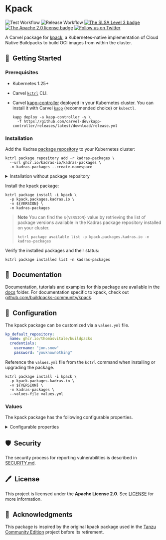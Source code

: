# Kpack

![Test Workflow](https://github.com/kadras-io/package-for-kpack/actions/workflows/test.yml/badge.svg)
![Release Workflow](https://github.com/kadras-io/package-for-kpack/actions/workflows/release.yml/badge.svg)
[![The SLSA Level 3 badge](https://slsa.dev/images/gh-badge-level3.svg)](https://slsa.dev/spec/v1.0/levels)
[![The Apache 2.0 license badge](https://img.shields.io/badge/License-Apache_2.0-blue.svg)](https://opensource.org/licenses/Apache-2.0)
[![Follow us on Twitter](https://img.shields.io/static/v1?label=Twitter&message=Follow&color=1DA1F2)](https://twitter.com/kadrasIO)

A Carvel package for [kpack](https://github.com/buildpacks-community/kpack), a Kubernetes-native implementation of Cloud Native Buildpacks to build OCI images from within the cluster.

## 🚀&nbsp; Getting Started

### Prerequisites

* Kubernetes 1.25+
* Carvel [`kctrl`](https://carvel.dev/kapp-controller/docs/latest/install/#installing-kapp-controller-cli-kctrl) CLI.
* Carvel [kapp-controller](https://carvel.dev/kapp-controller) deployed in your Kubernetes cluster. You can install it with Carvel [`kapp`](https://carvel.dev/kapp/docs/latest/install) (recommended choice) or `kubectl`.

  ```shell
  kapp deploy -a kapp-controller -y \
    -f https://github.com/carvel-dev/kapp-controller/releases/latest/download/release.yml
  ```

### Installation

Add the Kadras [package repository](https://github.com/kadras-io/kadras-packages) to your Kubernetes cluster:

  ```shell
  kctrl package repository add -r kadras-packages \
    --url ghcr.io/kadras-io/kadras-packages \
    -n kadras-packages --create-namespace
  ```

<details><summary>Installation without package repository</summary>
The recommended way of installing the kpack package is via the Kadras <a href="https://github.com/kadras-io/kadras-packages">package repository</a>. If you prefer not using the repository, you can add the package definition directly using <a href="https://carvel.dev/kapp/docs/latest/install"><code>kapp</code></a> or <code>kubectl</code>.

  ```shell
  kubectl create namespace kadras-packages
  kapp deploy -a kpack-package -n kadras-packages -y \
    -f https://github.com/kadras-io/package-for-kpack/releases/latest/download/metadata.yml \
    -f https://github.com/kadras-io/package-for-kpack/releases/latest/download/package.yml
  ```
</details>

Install the kpack package:

  ```shell
  kctrl package install -i kpack \
    -p kpack.packages.kadras.io \
    -v ${VERSION} \
    -n kadras-packages
  ```

> **Note**
> You can find the `${VERSION}` value by retrieving the list of package versions available in the Kadras package repository installed on your cluster.
> 
>   ```shell
>   kctrl package available list -p kpack.packages.kadras.io -n kadras-packages
>   ```

Verify the installed packages and their status:

  ```shell
  kctrl package installed list -n kadras-packages
  ```

## 📙&nbsp; Documentation

Documentation, tutorials and examples for this package are available in the [docs](docs) folder.
For documentation specific to kpack, check out [github.com/buildpacks-community/kpack](https://github.com/buildpacks-community/kpack).

## 🎯&nbsp; Configuration

The kpack package can be customized via a `values.yml` file.

  ```yaml
  kp_default_repository:
    name: ghcr.io/thomasvitale/buildpacks
    credentials:
      username: "jon.snow"
      password: "youknownothing"
  ```

Reference the `values.yml` file from the `kctrl` command when installing or upgrading the package.

  ```shell
  kctrl package install -i kpack \
    -p kpack.packages.kadras.io \
    -v ${VERSION} \
    -n kadras-packages \
    --values-file values.yml
  ```

### Values

The kpack package has the following configurable properties.

<details><summary>Configurable properties</summary>

| Config | Default | Description |
|-------|-------------------|-------------|
| `ca_cert_data` | `""` | PEM-encoded certificate data that kpack controller will use to trust TLS connections based on a custom CA with a container registry. Note: This will not be injected into builds, you need to use the cert injection webhook with the `kpack.io/build` label value. |

Settings for the default container repository used by kpack.

| Config | Default | Description |
|-------|-------------------|-------------|
| `kp_default_repository.name` | `""` | The default repository to use for builder images and dependencies. For example, GitHub Container Registry: `ghcr.io/my-org/buildpacks`; GCR: `gcr.io/my-project/buildpacks`; Harbor: `myharbor.io/my-project/buildpacks`, Dockerhub: `docker.io/my-username/buildpacks`.|
| `kp_default_repository.credentials.username` | `""` | Username to access the default container repository. Note: Use `_json_key` for GCR. |
| `kp_default_repository.credentials.password` | `""` | Token to access the default container repository. Note: Use contents of service account key json for GCR. |
| `kp_default_repository.secret.name` | `""` | The name of the Secret holding the credentials to access the default container repository. |
| `kp_default_repository.secret.namespace` | `""` | The namespace of the Secret holding the credentials to access the default container repository. |
| `kp_default_repository.secret.create_export` | `false` | Whether to create a SecretExport resource to export the Secret from the source namespace to the kpack namespace. Not needed when installing kpack as part of the Kadras Enginnering Platform. |
| `kp_default_repository.aws_iam_role_arn` | `""` | IAM credentials to access the default container repository if the registry is on AWS. |

Setting for the kpack controller.

| Config | Default | Description |
|-------|-------------------|-------------|
| `controller.resources.requests.memory` | `"1Gi"` | Memory requests configuration for the kpack-controller Deployment. In a resource-constrained environment, you can lower this up to `100Mi`. |
| `controller.resources.limits.memory` | `"1Gi"` | Memory limits configuration for the kpack-controller Deployment. In a resource-constrained environment, you can lower this up to `500Mi`. |
| `config.injected_sidecar_support` | `false` | Enable support for injected sidecars. |

Settings for the corporate proxy.

| Config | Default | Description |
|-------|-------------------|-------------|
| `proxy.http_proxy` | `""` | The HTTP proxy to use for network traffic. |
| `proxy.https_proxy` | `""` | The HTTPS proxy to use for network traffic. |
| `proxy.no_proxy` | `""` | A comma-separated list of hostnames, IP addresses, or IP ranges in CIDR format that should not use a proxy (e.g. Kubernetes API address). |

</details>

## 🛡️&nbsp; Security

The security process for reporting vulnerabilities is described in [SECURITY.md](SECURITY.md).

## 🖊️&nbsp; License

This project is licensed under the **Apache License 2.0**. See [LICENSE](LICENSE) for more information.

## 🙏&nbsp; Acknowledgments

This package is inspired by the original kpack package used in the [Tanzu Community Edition](https://github.com/vmware-tanzu/community-edition) project before its retirement.
